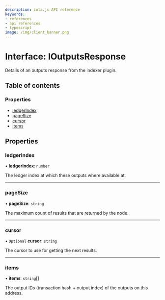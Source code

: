 ```yaml
---
description: iota.js API reference
keywords:
- references
- api references
- typescript
image: /img/client_banner.png
---
```

# Interface: IOutputsResponse

Details of an outputs response from the indexer plugin.

## Table of contents

### Properties

- [ledgerIndex](IOutputsResponse.md#ledgerindex)
- [pageSize](IOutputsResponse.md#pagesize)
- [cursor](IOutputsResponse.md#cursor)
- [items](IOutputsResponse.md#items)

## Properties

### ledgerIndex

• **ledgerIndex**: `number`

The ledger index at which these outputs where available at.

___

### pageSize

• **pageSize**: `string`

The maximum count of results that are returned by the node.

___

### cursor

• `Optional` **cursor**: `string`

The cursor to use for getting the next results.

___

### items

• **items**: `string`[]

The output IDs (transaction hash + output index) of the outputs on this address.
